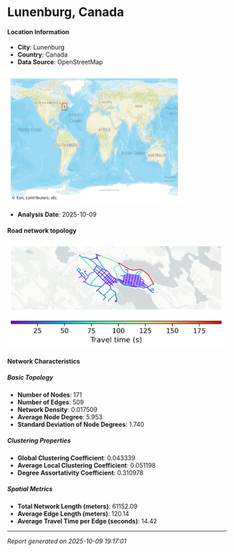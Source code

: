 # Lunenburg, Canada

#### Location Information

- **City**: Lunenburg
- **Country**: Canada
- **Data Source**: OpenStreetMap
<img src="Lunenburg_location.png" alt="Lunenburg Location Map" width="400" />

- **Analysis Date**: 2025-10-09

#### Road network topology

<img src="Lunenburg_network_map.png" alt="Lunenburg Road Network Map" width="500"/>

#### Network Characteristics

##### Basic Topology

- **Number of Nodes**: 171
- **Number of Edges**: 509
- **Network Density**: 0.017509
- **Average Node Degree**: 5.953
- **Standard Deviation of Node Degrees**: 1.740

##### Clustering Properties

- **Global Clustering Coefficient**: 0.043339
- **Average Local Clustering Coefficient**: 0.051198
- **Degree Assortativity Coefficient**: 0.310978

##### Spatial Metrics

- **Total Network Length (meters)**: 61152.09
- **Average Edge Length (meters)**: 120.14
- **Average Travel Time per Edge (seconds)**: 14.42

---
*Report generated on 2025-10-09 19:17:01*
